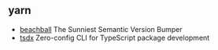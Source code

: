 ## yarn

- [beachball](https://github.com/microsoft/beachball) The Sunniest Semantic Version Bumper
- [tsdx](https://github.com/jaredpalmer/tsdx) Zero-config CLI for TypeScript package development